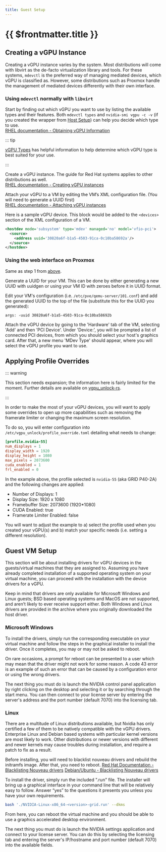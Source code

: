 ```yaml
---
title: Guest Setup
---
```


# {{ $frontmatter.title }}

## Creating a vGPU Instance

Creating a vGPU instance varies by the system. Most distributions will come with libvirt as the de-facto virtualization library and tools. For these systems, `mdevctl` is the preferred way of managing mediated devices, which vGPU is classified as. However, some distributions such as Proxmox handle the management of mediated devices differently with their own interface.

### Using `mdevctl` normally with `libvirt`

Start by finding out which vGPU you want to use by listing the available types and their features. Both `mdevctl types` and `nvidia-smi vgpu -c -v` (if you created the wrapper from [Host Setup](./host-setup.md#optional-install-a-wrapper-for-nvidia-smi)) can help you decide which type to use.<br />
[RHEL documentation - Obtaining vGPU Information](https://access.redhat.com/documentation/en-us/red_hat_enterprise_linux/8/html/configuring_and_managing_virtualization/assembly_managing-gpu-devices-in-virtual-machines_configuring-and-managing-virtualization#proc_obtaining-nvidia-vgpu-information-about-your-system_assembly_managing-nvidia-vgpu-devices)

::: tip

[vGPU Types](../reference/vgpu-types.md) has helpful information to help determine which vGPU type is best suited for your use.

:::

Create a vGPU instance. The guide for Red Hat systems applies to other distributions as well.<br />
[RHEL documentation - Creating vGPU instances](https://access.redhat.com/documentation/en-us/red_hat_enterprise_linux/8/html/configuring_and_managing_virtualization/assembly_managing-gpu-devices-in-virtual-machines_configuring-and-managing-virtualization#proc_setting-up-nvidia-vgpu-devices_assembly_managing-nvidia-vgpu-devices)

Attach your vGPU to a VM by editing the VM’s XML configuration file. (You will need to generate a UUID first)<br />
[RHEL documentation - Attaching vGPU instances](https://access.redhat.com/documentation/en-us/red_hat_enterprise_linux/8/html/configuring_and_managing_virtualization/assembly_managing-gpu-devices-in-virtual-machines_configuring-and-managing-virtualization#proc_assigning-a-gpu-to-a-virtual-machine_assembly_managing-gpu-devices-in-virtual-machines)

Here is a sample vGPU device. This block would be added to the `<devices>` section of the XML configuration of a VM.

```xml
<hostdev mode='subsystem' type='mdev' managed='no' model='vfio-pci'>
  <source>
    <address uuid='30820a6f-b1a5-4503-91ca-0c10ba58692a'/>
  </source>
</hostdev>
```

### Using the web interface on Proxmox

Same as step 1 from [above](#using-mdevctl-normally-with-libvirt).

Generate a UUID for your VM. This can be done by either generating a new UUID with uuidgen or using your VM ID with zeroes before it in UUID format.

Edit your VM's configuration (i.e. `/etc/pve/qemu-server/101.conf`) and add the generated UUID to the top of the file (substitute this for the UUID you generated):

```
args: -uuid 30820a6f-b1a5-4503-91ca-0c10ba58692b
```

Attach the vGPU device by going to the 'Hardware' tab of the VM, selecting 'Add' and then 'PCI Device'. Under 'Device:', you will be prompted a list of connected PCI devices, from which you should select your host's graphics card. After that, a new menu 'MDev Type' should appear, where you will select the vGPU profile you want to use.

## Applying Profile Overrides

::: warning

This section needs expansion; the information here is fairly limited for the moment. Further details are available on [vgpu_unlock-rs](../tools/vgpu-unlock-rs.md).

:::

In order to make the most of your vGPU devices, you will want to apply some overrides to open up more capabilities such as removing the framerate limiter or changing the maximum screen resolution.

To do so, you will enter configuration into `/etc/vgpu_unlock/profile_override.toml` detailing what needs to change:

```toml
[profile.nvidia-55]
num_displays = 1
display_width = 1920
display_height = 1080
max_pixels = 2073600
cuda_enabled = 1
frl_enabled = 0
```

In the example above, the profile selected is `nvidia-55` (aka GRID P40-2A) and the following changes are applied:

* Number of Displays: 1
* Display Size: 1920 x 1080
* Framebuffer Size: 2073600 (1920*1080)
* CUDA Enabled: true
* Framerate Limiter Enabled: false

You will want to adjust the example to a) select the profile used when you created your vGPU(s) and b) match your specific needs (i.e. setting a different resolution).

## Guest VM Setup

This section will be about installing drivers for vGPU devices in the guests/virtual machines that they are assigned to. Assuming you have already completed installation of a supported operating system on your virtual machine, you can proceed with the installation with the device drivers for a vGPU.

Keep in mind that drivers are only available for Microsoft Windows and Linux guests;  BSD based operating systems and MacOS are not supported, and aren’t likely to ever receive support either. Both Windows and Linux drivers are provided in the archive where you originally downloaded the host driver.

### Microsoft Windows

To install the drivers, simply run the corresponding executable on your virtual machine and follow the steps in the graphical installer to install the driver. Once it completes, you may or may not be asked to reboot.

On rare occasions, a prompt for reboot can be presented to a user which may mean that the driver might not work for some reason. A code 43 error is an example of such an error that can be caused by a configuration error or using the wrong drivers.

The next thing you must do is launch the NVIDIA control panel application by right clicking on the desktop and selecting it or by searching through the start menu. You can then connect to your license server by entering the server's address and the port number (default 7070) into the licensing tab.

### Linux

There are a multitude of Linux distributions available, but Nvidia has only certified a few of them to be natively compatible with the vGPU drivers. Enterprise Linux and Debian based systems with particular kernel versions are most likely to work. Other distributions or newer versions with different and newer kernels may cause troubles during installation, and require a patch to fix as a result.

Before installing, you will need to blacklist nouveau drivers and rebuild the initramfs image. After that, you need to reboot.
[Red Hat Documentation - Blacklisting Nouveau drivers](https://access.redhat.com/solutions/1155663)
[Debian/Ubuntu - Blacklisting Nouveau drivers](https://linuxconfig.org/how-to-disable-blacklist-nouveau-nvidia-driver-on-ubuntu-20-04-focal-fossa-linux)

To install the driver, simply run the included ".run" file. The installer will bring up a graphical interface in your command line that will be relatively easy to follow. Answer “yes” to the questions it presents you unless you have your own requirements.

```sh
bash './NVIDIA-Linux-x86_64-<version>-grid.run' --dkms
```

From here, you can reboot the virtual machine and you should be able to use a graphics accelerated desktop environment.

The next thing you must do is launch the NVIDIA settings application and connect to your license server. You can do this by selecting the licensing tab and entering the server's IP/hostname and port number (default 7070) into the available fields.
